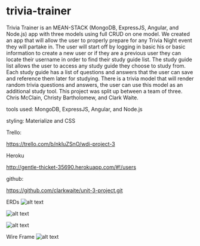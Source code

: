 # trivia-trainer 

Trivia Trainer is an MEAN-STACK (MongoDB, ExpressJS, Angular, and Node.js)  app with three models using full CRUD on one model.  We created an app that will allow the user to properly prepare for any Trivia Night event they will partake in.   The user will start off by logging in basic his or basic information to create a new user or if they are a previous user they can locate their username in order to find their study guide list.  The study guide list allows the user to access any study guide they choose to study from. Each study guide has a list of questions and answers that the user can save and reference them later for studying. There is a trivia model that will render random trivia questions and answers, the user can use this model as an additional study tool. This project was split up between a team of three. Chris McClain, Christy Bartholomew, and Clark Waite.

tools used: MongoDB, ExpressJS, Angular, and Node.js

styling: Materialize and CSS

Trello:

https://trello.com/b/nkIuZSnO/wdi-project-3


Heroku

http://gentle-thicket-35690.herokuapp.com/#!/users



github:

https://github.com/clarkwaite/unit-3-project.git



ERDs
 ![alt text](http://i.imgur.com/tWZX87a.jpg)
 
 ![alt text](http://i.imgur.com/e7TxOYB.jpg)
 
 ![alt text](http://i.imgur.com/ohhJOjQ.jpg)
 
 
 Wire Frame
 ![alt text](http://i.imgur.com/VmpTQnQ.jpg)
